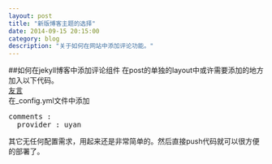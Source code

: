 ```yaml
---
layout: post   
title: "新版博客主题的选择"    
date: 2014-09-15 20:15:00   
category: blog        
description: "关于如何在网站中添加评论功能。"
---
```

##如何在jekyll博客中添加评论组件
在post的单独的layout中或许需要添加的地方加入以下代码。    
[友言](http://www.uyan.cc/getcode)    
在_config.yml文件中添加    
<pre>
comments :
  provider : uyan	
</pre>    
其它无任何配置需求，用起来还是非常简单的。然后直接push代码就可以很方便的部署了。

 
